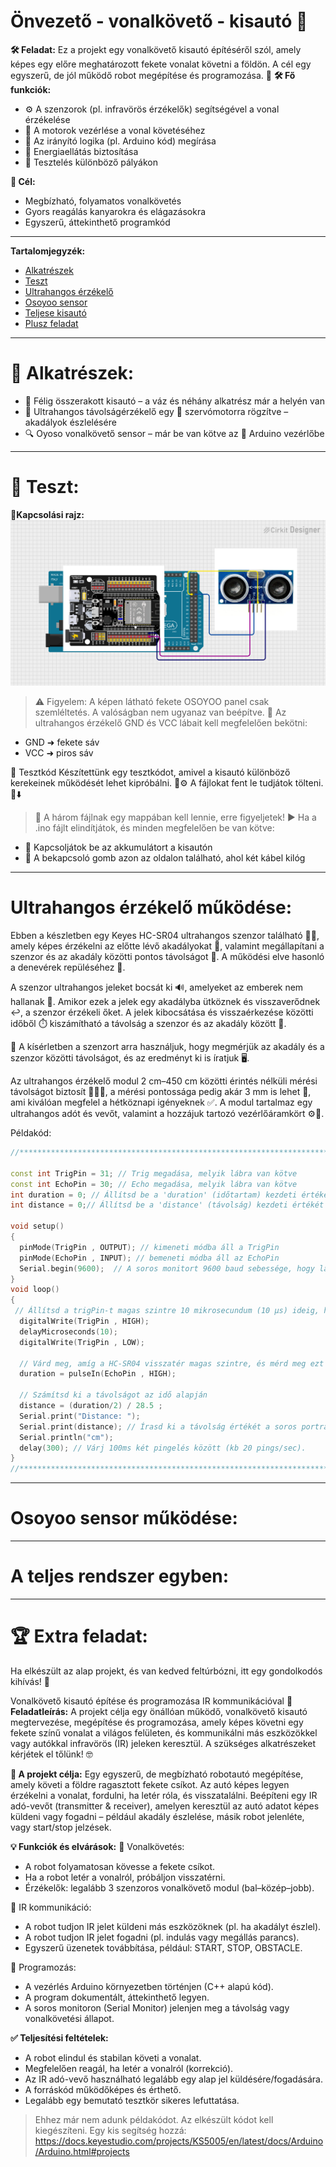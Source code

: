 # Önvezető - vonalkövető - kisautó 🚗

**🛠️ Feladat:** Ez a projekt egy vonalkövető kisautó építéséről szól, amely képes egy előre meghatározott fekete vonalat követni a földön. A cél egy egyszerű, de jól működő robot megépítése és programozása. 🤖
**🛠️ Fő funkciók:** 
- ⚙️ A szenzorok (pl. infravörös érzékelők) segítségével a vonal érzékelése
- 🔄 A motorok vezérlése a vonal követéséhez
- 🧠 Az irányító logika (pl. Arduino kód) megírása
- 🔋 Energiaellátás biztosítása
- 🧪 Tesztelés különböző pályákon

**🎯 Cél:**
- Megbízható, folyamatos vonalkövetés
- Gyors reagálás kanyarokra és elágazásokra
- Egyszerű, áttekinthető programkód

---
**Tartalomjegyzék:**
- [Alkatrészek](#-alkatrészek)
- [Teszt](#-teszt)
- [Ultrahangos érzékelő](#ultrahangos-érzékelő-működése)
- [Osoyoo sensor](#osoyoo-sensor-működése)
- [Teljese kisautó](#a-teljes-rendszer-egyben)
- [Plusz feladat](#-extra-feladat)

---
# 🔧 Alkatrészek:

- 🚗 Félig összerakott kisautó – a váz és néhány alkatrész már a helyén van
- 📡 Ultrahangos távolságérzékelő egy 🤖 szervómotorra rögzítve – akadályok észlelésére
- 🔍 Oyoso vonalkövető sensor – már be van kötve az 🔌 Arduino vezérlőbe

---
# 🧪 Teszt:

**🔌Kapcsolási rajz:** 
![kapcsolási rajz](kapcsolas.png)

> ⚠️ Figyelem: A képen látható fekete OSOYOO panel csak szemléltetés. A valóságban nem ugyanaz van beépítve.
📍 Az ultrahangos érzékelő GND és VCC lábait kell megfelelően bekötni:
- GND ➜ fekete sáv
- VCC ➜ piros sáv

🧰 Tesztkód
Készítettünk egy tesztkódot, amivel a kisautó különböző kerekeinek működését lehet kipróbálni. 🛞⚙️
A fájlokat fent le tudjátok tölteni. 📁⬇️

> 📌 A három fájlnak egy mappában kell lennie, erre figyeljetek!
▶️ Ha a .ino fájlt elindítjátok, és minden megfelelően be van kötve:
- 🔋 Kapcsoljátok be az akkumulátort a kisautón
- 🔘 A bekapcsoló gomb azon az oldalon található, ahol két kábel kilóg

---
# Ultrahangos érzékelő működése:
Ebben a készletben egy Keyes HC-SR04 ultrahangos szenzor található 🔧📏, amely képes érzékelni az előtte lévő akadályokat 🚧, valamint megállapítani a szenzor és az akadály közötti pontos távolságot 📐. A működési elve hasonló a denevérek repüléséhez 🦇.

A szenzor ultrahangos jeleket bocsát ki 🔊, amelyeket az emberek nem hallanak 🙉. Amikor ezek a jelek egy akadályba ütköznek és visszaverődnek ↩️, a szenzor érzékeli őket. A jelek kibocsátása és visszaérkezése közötti időből ⏱️ kiszámítható a távolság a szenzor és az akadály között 📏.

🔬 A kísérletben a szenzort arra használjuk, hogy megmérjük az akadály és a szenzor közötti távolságot, és az eredményt ki is íratjuk 🖥️.

Az ultrahangos érzékelő modul 2 cm–450 cm közötti érintés nélküli mérési távolságot biztosít 📏➖📏, a mérési pontossága pedig akár 3 mm is lehet 🎯, ami kiválóan megfelel a hétköznapi igényeknek ✅. A modul tartalmaz egy ultrahangos adót és vevőt, valamint a hozzájuk tartozó vezérlőáramkört ⚙️🔌.

Példakód:

````cpp
//**********************************************************************************

const int TrigPin = 31; // Trig megadása, melyik lábra van kötve
const int EchoPin = 30; // Echo megadása, melyik lábra van kötve
int duration = 0; // Állítsd be a 'duration' (időtartam) kezdeti értékét 0-ra
int distance = 0;// Állítsd be a 'distance' (távolság) kezdeti értékét 0-ra

void setup() 
{
  pinMode(TrigPin , OUTPUT); // kimeneti módba áll a TrigPin
  pinMode(EchoPin , INPUT); // bemeneti módba áll az EchoPin
  Serial.begin(9600);  // A soros monitort 9600 baud sebessége, hogy lásd a pingelés eredményét
}
void loop()
{
 // Állítsd a trigPin-t magas szintre 10 mikrosecundum (10 μs) ideig, hogy aktiváld a HC-SR04 szenzort.
  digitalWrite(TrigPin , HIGH);
  delayMicroseconds(10);
  digitalWrite(TrigPin , LOW);

  // Várd meg, amíg a HC-SR04 visszatér magas szintre, és mérd meg ezt a várakozási időt.
  duration = pulseIn(EchoPin , HIGH);

  // Számítsd ki a távolságot az idő alapján
  distance = (duration/2) / 28.5 ;
  Serial.print("Distance: ");
  Serial.print(distance); // Írasd ki a távolság értékét a soros portra.
  Serial.println("cm");
  delay(300); // Várj 100ms két pingelés között (kb 20 pings/sec).
}
//**********************************************************************************
````

---
# Osoyoo sensor működése:

---
# A teljes rendszer egyben:

---
# 🏆 Extra feladat:
Ha elkészült az alap projekt, és van kedved feltúrbózni, itt egy gondolkodós kihívás! 🤔

Vonalkövető kisautó építése és programozása IR kommunikációval
**📌 Feladatleírás:** A projekt célja egy önállóan működő, vonalkövető kisautó megtervezése, megépítése és programozása, amely képes követni egy fekete színű vonalat a világos felületen, és kommunikálni más eszközökkel vagy autókkal infravörös (IR) jeleken keresztül. A szükséges alkatrészeket kérjétek el tőlünk! 🤓

**🎯 A projekt célja:** Egy egyszerű, de megbízható robotautó megépítése, amely követi a földre ragasztott fekete csíkot. 
Az autó képes legyen érzékelni a vonalat, fordulni, ha letér róla, és visszatalálni. Beépíteni egy IR adó-vevőt (transmitter & receiver), amelyen keresztül az autó adatot képes küldeni vagy fogadni – például akadály észlelése, másik robot jelenléte, vagy start/stop jelzések.

**💡 Funkciók és elvárások:**
🖤 Vonalkövetés:
- A robot folyamatosan kövesse a fekete csíkot.
- Ha a robot letér a vonalról, próbáljon visszatérni.
- Érzékelők: legalább 3 szenzoros vonalkövető modul (bal–közép–jobb).

📡 IR kommunikáció:
- A robot tudjon IR jelet küldeni más eszközöknek (pl. ha akadályt észlel).
- A robot tudjon IR jelet fogadni (pl. indulás vagy megállás parancs).
- Egyszerű üzenetek továbbítása, például: START, STOP, OBSTACLE.

🧠 Programozás:
- A vezérlés Arduino környezetben történjen (C++ alapú kód).
- A program dokumentált, áttekinthető legyen.
- A soros monitoron (Serial Monitor) jelenjen meg a távolság vagy vonalkövetési állapot.

**✅ Teljesítési feltételek:**
- A robot elindul és stabilan követi a vonalat.
- Megfelelően reagál, ha letér a vonalról (korrekció).
- Az IR adó-vevő használható legalább egy alap jel küldésére/fogadására.
- A forráskód működőképes és érthető.
- Legalább egy bemutató tesztkör sikeres lefuttatása.

> Ehhez már nem adunk példakódot. Az elkészült kódot kell kiegészíteni.
> Egy kis segítség hozzá: https://docs.keyestudio.com/projects/KS5005/en/latest/docs/Arduino/Arduino.html#projects
